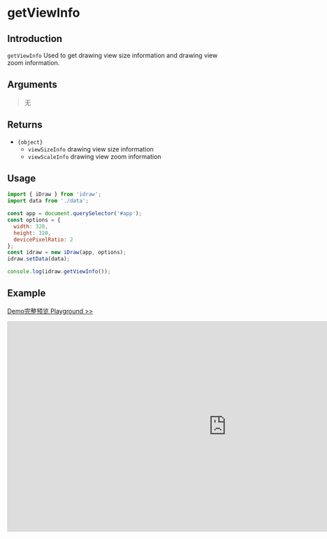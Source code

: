 # getViewInfo

## Introduction

`getViewInfo` Used to get drawing view size information and drawing view zoom information.

## Arguments

> 无

## Returns

- `{object}`
  - `viewSizeInfo` drawing view size information
  - `viewScaleInfo` drawing view zoom information

## Usage

```js
import { iDraw } from 'idraw';
import data from './data';

const app = document.querySelector('#app');
const options = {
  width: 320,
  height: 320,
  devicePixelRatio: 2
};
const idraw = new iDraw(app, options);
idraw.setData(data);

console.log(idraw.getViewInfo());
```

## Example

[Demo完整预览 Playground >>](https://idraw.js.org/playground/?demo=api-getViewInfo)

<iframe class="idraw-playground-preview" 
  src="https://idraw.js.org/playground/?demo=api-getViewInfo&header=false&sider=false&default-editor-split=50" 
  width="1000" height="480" frameborder="no" border="0"
  style="border: 1px solid #cecece; margin: 0px auto;"
></iframe>
